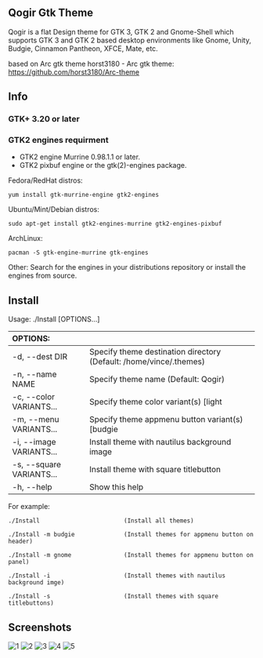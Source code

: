 ## Qogir Gtk Theme

Qogir is a flat Design theme for GTK 3, GTK 2 and Gnome-Shell which supports GTK 3 and GTK 2 based desktop environments like Gnome, Unity, Budgie, Cinnamon Pantheon, XFCE, Mate, etc.

based on Arc gtk theme
horst3180 - Arc gtk theme: https://github.com/horst3180/Arc-theme

## Info

### GTK+ 3.20 or later

### GTK2 engines requirment
- GTK2 engine Murrine 0.98.1.1 or later.
- GTK2 pixbuf engine or the gtk(2)-engines package.

Fedora/RedHat distros:

    yum install gtk-murrine-engine gtk2-engines

Ubuntu/Mint/Debian distros:

    sudo apt-get install gtk2-engines-murrine gtk2-engines-pixbuf

ArchLinux:

    pacman -S gtk-engine-murrine gtk-engines

Other:
Search for the engines in your distributions repository or install the engines from source.

## Install

Usage: ./Install [OPTIONS...]

|  OPTIONS:                |                                                                                    |
|:-------------------------|:-----------------------------------------------------------------------------------|
| -d, --dest DIR           | Specify theme destination directory (Default: /home/vince/.themes)                 |
| -n, --name NAME          | Specify theme name (Default: Qogir)                                                |
| -c, --color VARIANTS...  | Specify theme color variant(s) [light|dark] (Default: All variants)                |
| -m, --menu VARIANTS...   | Specify theme appmenu button variant(s) [budgie|gnome] (Default: All variants)     |
| -i, --image VARIANTS...  | Install theme with nautilus background image                                       |
| -s, --square VARIANTS... | Install theme with square titlebutton                                              |
| -h, --help               | Show this help                                                                     |

For example:

    ./Install                        (Install all themes)

    ./Install -m budgie              (Install themes for appmenu button on header)

    ./Install -m gnome               (Install themes for appmenu button on panel)

    ./Install -i                     (Install themes with nautilus background imge)

    ./Install -s                     (Install themes with square titlebuttons)

## Screenshots
![1](https://github.com/vinceliuice/Qogir-theme/blob/master/screenshots/screenshot01.png?raw=true)
![2](https://github.com/vinceliuice/Qogir-theme/blob/master/screenshots/screenshot02.png?raw=true)
![3](https://github.com/vinceliuice/Qogir-theme/blob/master/screenshots/screenshot03.png?raw=true)
![4](https://github.com/vinceliuice/Qogir-theme/blob/master/screenshots/screenshot04.png?raw=true)
![5](https://github.com/vinceliuice/Qogir-theme/blob/master/screenshots/screenshot05.png?raw=true)